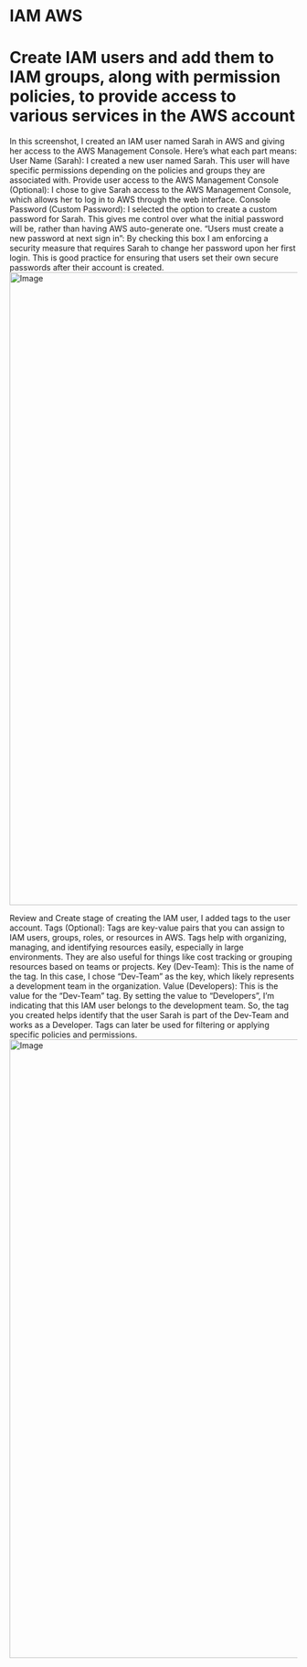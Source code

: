 # IAM AWS
# Create IAM users and add them to IAM groups, along with permission policies, to provide access to various services in the AWS account


In this screenshot, I created an IAM user named Sarah in AWS and giving her access to the AWS Management Console. Here’s what each part means: User Name (Sarah): I created a new user named Sarah. This user will have specific permissions depending on the policies and groups they are associated with. Provide user access to the AWS Management Console (Optional): I chose to give Sarah access to the AWS Management Console, which allows her to log in to AWS through the web interface. Console Password (Custom Password): I selected the option to create a custom password for Sarah. This gives me control over what the initial password will be, rather than having AWS auto-generate one. “Users must create a new password at next sign in”: By checking this box I am enforcing a security measure that requires Sarah to change her password upon her first login. This is good practice for ensuring that users set their own secure passwords after their account is created.
 <img width="1912" height="1108" alt="Image" src="https://github.com/user-attachments/assets/364d1688-d21f-48b7-aad7-374b039beb6e" />

Review and Create stage of creating the IAM user, I added tags to the user account. Tags (Optional): Tags are key-value pairs that you can assign to IAM users, groups, roles, or resources in AWS. Tags help with organizing, managing, and identifying resources easily, especially in large environments. They are also useful for things like cost tracking or grouping resources based on teams or projects. Key (Dev-Team): This is the name of the tag. In this case, I chose “Dev-Team” as the key, which likely represents a development team in the organization. Value (Developers): This is the value for the “Dev-Team” tag. By setting the value to “Developers”, I’m indicating that this IAM user belongs to the development team. So, the tag you created helps identify that the user Sarah is part of the Dev-Team and works as a Developer. Tags can later be used for filtering or applying specific policies and permissions.
<img width="1917" height="1083" alt="Image" src="https://github.com/user-attachments/assets/ee8dbc20-1467-4b4c-bd0a-3beb4902f335" />

